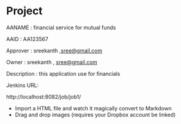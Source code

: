 # Project

AANAME : financial service for mutual funds

AAID  :  AA123567

Approver : sreekanth ,sree@gmail.com

Owner  : sreekanth , sree@gmail.com

Description : this application use for financials

Jenkins URL:

http://localhost:8082/job/job1/
  - Import a HTML file and watch it magically convert to Markdown
  - Drag and drop images (requires your Dropbox account be linked)

